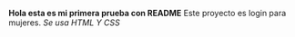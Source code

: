 **Hola esta es mi primera prueba con README**
Este proyecto es login para mujeres.
*Se usa HTML Y CSS*